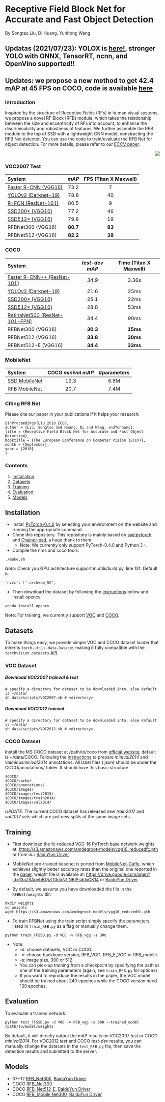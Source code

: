 # Receptive Field Block Net for Accurate and Fast Object Detection

By Songtao Liu, Di Huang, Yunhong Wang

## Updatas (2021/07/23): YOLOX is [here!](https://github.com/Megvii-BaseDetection/YOLOX), stronger YOLO with ONNX, TensorRT, ncnn, and OpenVino supported!!
## Updates: we propose a new method to get 42.4 mAP at 45 FPS on COCO, code is available [here](https://github.com/ruinmessi/ASFF)

### Introduction
Inspired by the structure of Receptive Fields (RFs) in human visual systems, we propose a novel RF Block (RFB) module, which takes the relationship between the size and eccentricity of RFs into account, to enhance the discriminability and robustness of features. We further  assemble the RFB module to the top of SSD with a lightweight CNN model, constructing the RFB Net detector. You can use the code to train/evaluate the RFB Net for object detection. For more details, please refer to our [ECCV paper](https://eccv2018.org/openaccess/content_ECCV_2018/papers/Songtao_Liu_Receptive_Field_Block_ECCV_2018_paper.pdf). 

<img align="right" src="https://github.com/ruinmessi/RFBNet/blob/master/doc/RFB.png">

&nbsp;
&nbsp;

### VOC2007 Test
| System |  *mAP* | **FPS** (Titan X Maxwell) |
|:-------|:-----:|:-------:|
| [Faster R-CNN (VGG16)](https://github.com/ShaoqingRen/faster_rcnn) | 73.2 | 7 | 
| [YOLOv2 (Darknet-19)](http://pjreddie.com/darknet/yolo/) | 78.6 | 40 | 
| [R-FCN (ResNet-101)](https://github.com/daijifeng001/R-FCN)| 80.5| 9 |
| [SSD300* (VGG16)](https://github.com/weiliu89/caffe/tree/ssd) | 77.2 | 46 |
| [SSD512* (VGG16)](https://github.com/weiliu89/caffe/tree/ssd) | 79.8 | 19 |
| RFBNet300 (VGG16) | **80.7** |**83** | 
| RFBNet512 (VGG16) | **82.2** | **38** | 

### COCO 
| System |  *test-dev mAP* | **Time** (Titan X Maxwell) |
|:-------|:-----:|:-------:|
| [Faster R-CNN++ (ResNet-101)](https://github.com/KaimingHe/deep-residual-networks) | 34.9 | 3.36s | 
| [YOLOv2 (Darknet-19)](http://pjreddie.com/darknet/yolo/) | 21.6 | 25ms| 
| [SSD300* (VGG16)](https://github.com/weiliu89/caffe/tree/ssd) | 25.1 | 22ms |
| [SSD512* (VGG16)](https://github.com/weiliu89/caffe/tree/ssd) | 28.8 | 53ms |
| [RetinaNet500 (ResNet-101-FPN)](https://arxiv.org/pdf/1708.02002.pdf) | 34.4| 90ms|
| RFBNet300 (VGG16) | **30.3** |**15ms** | 
| RFBNet512 (VGG16) | **33.8** | **30ms** |
| RFBNet512-E (VGG16) | **34.4** | **33ms** |  


### MobileNet
|System |COCO *minival mAP*| **\#parameters**|
|:-------|:-----:|:-------:|
|[SSD MobileNet](https://arxiv.org/abs/1704.04861)| 19.3| 6.8M|
|RFB MobileNet| 20.7 | 7.4M|


### Citing RFB Net
Please cite our paper in your publications if it helps your research:

    @InProceedings{Liu_2018_ECCV,
    author = {Liu, Songtao and Huang, Di and Wang, andYunhong},
    title = {Receptive Field Block Net for Accurate and Fast Object Detection},
    booktitle = {The European Conference on Computer Vision (ECCV)},
    month = {September},
    year = {2018}
    }

### Contents
1. [Installation](#installation)
2. [Datasets](#datasets)
3. [Training](#training)
4. [Evaluation](#evaluation)
5. [Models](#models)

## Installation
- Install [PyTorch-0.4.0](http://pytorch.org/) by selecting your environment on the website and running the appropriate command.
- Clone this repository. This repository is mainly based on [ssd.pytorch](https://github.com/amdegroot/ssd.pytorch) and [Chainer-ssd](https://github.com/Hakuyume/chainer-ssd), a huge thank to them.
  * Note: We currently only support PyTorch-0.4.0 and Python 3+.
- Compile the nms and coco tools:
```Shell
./make.sh
```
*Note*: Check you GPU architecture support in utils/build.py, line 131. Default is:
``` 
'nvcc': ['-arch=sm_52',
```
- Then download the dataset by following the [instructions](#download-voc2007-trainval--test) below and install opencv. 
```Shell
conda install opencv
```
Note: For training, we currently  support [VOC](http://host.robots.ox.ac.uk/pascal/VOC/) and [COCO](http://mscoco.org/). 

## Datasets
To make things easy, we provide simple VOC and COCO dataset loader that inherits `torch.utils.data.Dataset` making it fully compatible with the `torchvision.datasets` [API](http://pytorch.org/docs/torchvision/datasets.html).

### VOC Dataset
##### Download VOC2007 trainval & test

```Shell
# specify a directory for dataset to be downloaded into, else default is ~/data/
sh data/scripts/VOC2007.sh # <directory>
```

##### Download VOC2012 trainval

```Shell
# specify a directory for dataset to be downloaded into, else default is ~/data/
sh data/scripts/VOC2012.sh # <directory>
```
### COCO Dataset
Install the MS COCO dataset at /path/to/coco from [official website](http://mscoco.org/), default is ~/data/COCO. Following the [instructions](https://github.com/rbgirshick/py-faster-rcnn/blob/77b773655505599b94fd8f3f9928dbf1a9a776c7/data/README.md) to prepare *minival2014* and *valminusminival2014* annotations. All label files (.json) should be under the COCO/annotations/ folder. It should have this basic structure
```Shell
$COCO/
$COCO/cache/
$COCO/annotations/
$COCO/images/
$COCO/images/test2015/
$COCO/images/train2014/
$COCO/images/val2014/
```
*UPDATE*: The current COCO dataset has released new *train2017* and *val2017* sets which are just new splits of the same image sets. 

## Training
- First download the fc-reduced [VGG-16](https://arxiv.org/abs/1409.1556) PyTorch base network weights at:    https://s3.amazonaws.com/amdegroot-models/vgg16_reducedfc.pth
or from our [BaiduYun Driver](https://pan.baidu.com/s/1jIP86jW) 
- MobileNet pre-trained basenet is ported from [MobileNet-Caffe](https://github.com/shicai/MobileNet-Caffe), which achieves slightly better accuracy rates than the original one reported in the [paper](https://arxiv.org/abs/1704.04861), weight file is available at: https://drive.google.com/open?id=13aZSApybBDjzfGIdqN1INBlPsddxCK14 or [BaiduYun Driver](https://pan.baidu.com/s/1dFKZhdv).

- By default, we assume you have downloaded the file in the `RFBNet/weights` dir:
```Shell
mkdir weights
cd weights
wget https://s3.amazonaws.com/amdegroot-models/vgg16_reducedfc.pth
```

- To train RFBNet using the train script simply specify the parameters listed in `train_RFB.py` as a flag or manually change them.
```Shell
python train_FFSSD.py -d VOC -v RFB_vgg -s 300 
```
- Note:
  * -d: choose datasets, VOC or COCO.
  * -v: choose backbone version, RFB_VGG, RFB_E_VGG or RFB_mobile.
  * -s: image size, 300 or 512.
  * You can pick-up training from a checkpoint by specifying the path as one of the training parameters (again, see `train_RFB.py` for options)
  * If you want to reproduce the results in the paper, the VOC model should be trained about 240 epoches while the COCO version need 130 epoches.
  
## Evaluation
To evaluate a trained network:

```Shell
python test_FFSSD.py -d VOC -v RFB_vgg -s 300 --trained_model /path/to/model/weights
```
By default, it will directly output the mAP results on VOC2007 *test* or COCO *minival2014*. For VOC2012 *test* and COCO *test-dev* results, you can manually change the datasets in the `test_RFB.py` file, then save the detection results and submitted to the server. 

## Models

* 07+12 [RFB_Net300](https://drive.google.com/open?id=1apPyT3IkNwKhwuYyp432IJrTd0QHGbIN), [BaiduYun Driver](https://pan.baidu.com/s/1xOp3_FDk49YlJ-6C-xQfHw)
* COCO [RFB_Net300](https://pan.baidu.com/s/1vL_oNwhj0ksK593nApqDLw)
* COCO [RFB_Net512_E](https://drive.google.com/open?id=1pHDc6Xg9im3affOr7xaimXaRNOHtbaPM), [BaiduYun Driver](https://pan.baidu.com/s/1o8dxrom)
* COCO [RFB_Mobile Net300](https://drive.google.com/open?id=1vmbTWWgeMN_qKVWOeDfl1EN9c7yHPmOe), [BaiduYun Driver](https://pan.baidu.com/s/1bp4ik1L)


